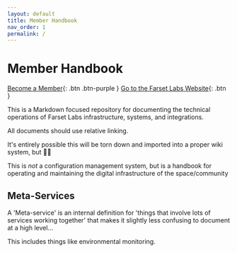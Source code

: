 ```yaml
---
layout: default
title: Member Handbook
nav_order: 1
permalink: /
---
```


# Member Handbook

[Become a Member](https://farsetlabs.spaces.nexudus.com/){: .btn .btn-purple }
[Go to the Farset Labs Website](https://farsetlabs.org.uk){: .btn }

This is a Markdown focused repository for documenting the technical operations of Farset Labs infrastructure, systems, and integrations. 

All documents should use relative linking.

It's entirely possible this will be torn down and imported into a proper wiki system, but :man_shrugging:

This is *not* a configuration management system, but is a handbook for operating and maintaining the digital infrastructure of the space/community

## Meta-Services

A 'Meta-service' is an internal definition for 'things that involve lots of services working together' that makes it slightly less confusing to document at a high level... 

This includes things like environmental monitoring.
